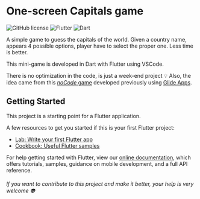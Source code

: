 # One-screen Capitals game 
![GitHub license](https://img.shields.io/github/license/Naereen/StrapDown.js.svg)
![Flutter](https://img.shields.io/badge/flutter-1.12.13-red.svg) ![Dart](https://img.shields.io/badge/dart-2.7.2-blue.svg)


A simple game to guess the capitals of the world. Given a country name, appears 4 possible options, player have to select the proper one. Less time is better.

This mini-game is developed in Dart with Flutter using VSCode.

There is no optimization in the code, is just a week-end project :bulb:
Also, the idea came from this [_noCode_ game](https://fgz0i.glideapp.io/) developed previously using [Glide Apps](www.glideapps.com).

## Getting Started

This project is a starting point for a Flutter application.

A few resources to get you started if this is your first Flutter project:

- [Lab: Write your first Flutter app](https://flutter.dev/docs/get-started/codelab)
- [Cookbook: Useful Flutter samples](https://flutter.dev/docs/cookbook)

For help getting started with Flutter, view our
[online documentation](https://flutter.dev/docs), which offers tutorials,
samples, guidance on mobile development, and a full API reference.

###### If you want to contribute to this project and make it better, your help is very welcome :alien: